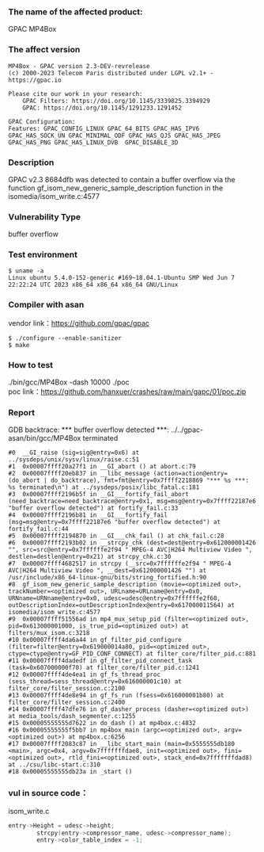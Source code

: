 ### The name of the affected product:
GPAC MP4Box

### The affect version
```
MP4Box - GPAC version 2.3-DEV-revrelease
(c) 2000-2023 Telecom Paris distributed under LGPL v2.1+ - https://gpac.io

Please cite our work in your research:
	GPAC Filters: https://doi.org/10.1145/3339825.3394929
	GPAC: https://doi.org/10.1145/1291233.1291452

GPAC Configuration: 
Features: GPAC_CONFIG_LINUX GPAC_64_BITS GPAC_HAS_IPV6 GPAC_HAS_SOCK_UN GPAC_MINIMAL_ODF GPAC_HAS_QJS GPAC_HAS_JPEG GPAC_HAS_PNG GPAC_HAS_LINUX_DVB  GPAC_DISABLE_3D 
```
### Description
GPAC v2.3 8684dfb was detected to contain a buffer overflow via the function gf_isom_new_generic_sample_description function in the isomedia/isom_write.c:4577

### Vulnerability Type
buffer overflow

### Test environment
```
$ uname -a
Linux ubuntu 5.4.0-152-generic #169~18.04.1-Ubuntu SMP Wed Jun 7 22:22:24 UTC 2023 x86_64 x86_64 x86_64 GNU/Linux
```

### Compiler with asan
vendor link：https://github.com/gpac/gpac
```
$ ./configure --enable-sanitizer 
$ make
```

### How to test
./bin/gcc/MP4Box -dash 10000 ./poc    
poc link：https://github.com/hanxuer/crashes/raw/main/gapc/01/poc.zip

### Report
GDB backtrace:
*** buffer overflow detected ***: ../../gpac-asan/bin/gcc/MP4Box terminated
```
#0  __GI_raise (sig=sig@entry=0x6) at ../sysdeps/unix/sysv/linux/raise.c:51
#1  0x00007ffff20a27f1 in __GI_abort () at abort.c:79
#2  0x00007ffff20eb837 in __libc_message (action=action@entry=(do_abort | do_backtrace), fmt=fmt@entry=0x7ffff2218869 "*** %s ***: %s terminated\n") at ../sysdeps/posix/libc_fatal.c:181
#3  0x00007ffff2196b5f in __GI___fortify_fail_abort (need_backtrace=need_backtrace@entry=0x1, msg=msg@entry=0x7ffff22187e6 "buffer overflow detected") at fortify_fail.c:33
#4  0x00007ffff2196b81 in __GI___fortify_fail (msg=msg@entry=0x7ffff22187e6 "buffer overflow detected") at fortify_fail.c:44
#5  0x00007ffff2194870 in __GI___chk_fail () at chk_fail.c:28
#6  0x00007ffff2193b02 in __strcpy_chk (dest=dest@entry=0x612000001426 "", src=src@entry=0x7ffffffe2f94 " MPEG-4 AVC|H264 Multiview Video ", destlen=destlen@entry=0x21) at strcpy_chk.c:30
#7  0x00007ffff4682517 in strcpy (__src=0x7ffffffe2f94 " MPEG-4 AVC|H264 Multiview Video ", __dest=0x612000001426 "") at /usr/include/x86_64-linux-gnu/bits/string_fortified.h:90
#8  gf_isom_new_generic_sample_description (movie=<optimized out>, trackNumber=<optimized out>, URLname=URLname@entry=0x0, URNname=URNname@entry=0x0, udesc=udesc@entry=0x7ffffffe2f60, outDescriptionIndex=outDescriptionIndex@entry=0x617000011564) at isomedia/isom_write.c:4577
#9  0x00007ffff51556ad in mp4_mux_setup_pid (filter=<optimized out>, pid=0x613000001000, is_true_pid=<optimized out>) at filters/mux_isom.c:3218
#10 0x00007ffff4da6a44 in gf_filter_pid_configure (filter=filter@entry=0x619000014a80, pid=<optimized out>, ctype=ctype@entry=GF_PID_CONF_CONNECT) at filter_core/filter_pid.c:881
#11 0x00007ffff4dadedf in gf_filter_pid_connect_task (task=0x607000000f70) at filter_core/filter_pid.c:1241
#12 0x00007ffff4de4ea1 in gf_fs_thread_proc (sess_thread=sess_thread@entry=0x616000001c10) at filter_core/filter_session.c:2100
#13 0x00007ffff4de8e94 in gf_fs_run (fsess=0x616000001b80) at filter_core/filter_session.c:2400
#14 0x00007ffff47dfe76 in gf_dasher_process (dasher=<optimized out>) at media_tools/dash_segmenter.c:1255
#15 0x00005555555d7622 in do_dash () at mp4box.c:4832
#16 0x00005555555f5bb7 in mp4box_main (argc=<optimized out>, argv=<optimized out>) at mp4box.c:6256
#17 0x00007ffff2083c87 in __libc_start_main (main=0x5555555db180 <main>, argc=0x4, argv=0x7fffffffdae8, init=<optimized out>, fini=<optimized out>, rtld_fini=<optimized out>, stack_end=0x7fffffffdad8) at ../csu/libc-start.c:310
#18 0x00005555555db23a in _start ()
```

### vul in source code：
isom_write.c
```c
entry->Height = udesc->height;
		strcpy(entry->compressor_name, udesc->compressor_name);            // this
		entry->color_table_index = -1;
```
